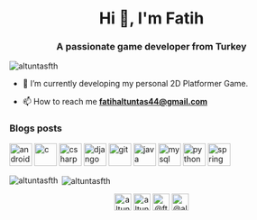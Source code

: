 
<h1 align="center">Hi 👋, I'm Fatih</h1>
<h3 align="center">A passionate game developer from Turkey</h3>

<p align="left"> <img src="https://komarev.com/ghpvc/?username=altuntasfth" alt="altuntasfth" /> </p>

- 🌱 I’m currently developing my personal 2D Platformer Game.

- 📫 How to reach me **fatihaltuntas44@gmail.com**

### Blogs posts
<!-- BLOG-POST-LIST:START -->
<!-- BLOG-POST-LIST:END -->

<p align="left"><img src="https://devicons.github.io/devicon/devicon.git/icons/android/android-original-wordmark.svg" alt="android" width="40" height="40"/> <img src="https://devicons.github.io/devicon/devicon.git/icons/c/c-original.svg" alt="c" width="40" height="40"/> <img src="https://devicons.github.io/devicon/devicon.git/icons/csharp/csharp-original.svg" alt="csharp" width="40" height="40"/> <img src="https://devicons.github.io/devicon/devicon.git/icons/django/django-original.svg" alt="django" width="40" height="40"/> <img src="https://www.vectorlogo.zone/logos/git-scm/git-scm-icon.svg" alt="git" width="40" height="40"/> <img src="https://devicons.github.io/devicon/devicon.git/icons/java/java-original-wordmark.svg" alt="java" width="40" height="40"/> <img src="https://devicons.github.io/devicon/devicon.git/icons/mysql/mysql-original-wordmark.svg" alt="mysql" width="40" height="40"/> <img src="https://devicons.github.io/devicon/devicon.git/icons/python/python-original.svg" alt="python" width="40" height="40"/> <img src="https://www.vectorlogo.zone/logos/springio/springio-icon.svg" alt="spring" width="40" height="40"/></p><p><img align="left" src="https://github-readme-stats.vercel.app/api/top-langs/?username=altuntasfth&layout=compact&hide=html" alt="altuntasfth" /></p>

<p>&nbsp;<img align="center" src="https://github-readme-stats.vercel.app/api?username=altuntasfth&show_icons=true" alt="altuntasfth" /></p>

<p align="center">
<a href="https://twitter.com/altuntasfth" target="blank"><img align="center" src="https://cdn.jsdelivr.net/npm/simple-icons@3.0.1/icons/twitter.svg" alt="altuntasfth" height="30" width="30" /></a>
<a href="https://linkedin.com/in/altuntasfth" target="blank"><img align="center" src="https://cdn.jsdelivr.net/npm/simple-icons@3.0.1/icons/linkedin.svg" alt="altuntasfth" height="30" width="30" /></a>
<a href="https://instagram.com/@fth.altuntas" target="blank"><img align="center" src="https://cdn.jsdelivr.net/npm/simple-icons@3.0.1/icons/instagram.svg" alt="@fth.altuntas" height="30" width="30" /></a>
<a href="https://medium.com/@altuntasfth" target="blank"><img align="center" src="https://cdn.jsdelivr.net/npm/simple-icons@3.0.1/icons/medium.svg" alt="@altuntasfth" height="30" width="30" /></a>
</p>
